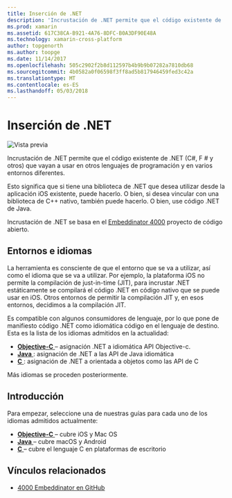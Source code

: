 ```yaml
---
title: Inserción de .NET
description: 'Incrustación de .NET permite que el código existente de .NET (C#, F # y otros) que vayan a usar en otros lenguajes de programación'
ms.prod: xamarin
ms.assetid: 617C38CA-B921-4A76-8DFC-B0A3DF90E48A
ms.technology: xamarin-cross-platform
author: topgenorth
ms.author: toopge
ms.date: 11/14/2017
ms.openlocfilehash: 505c2902f2b8d112597b4b9b9b07282a7810db68
ms.sourcegitcommit: 4b0582a0f06598f3ff8ad5b817946459fed3c42a
ms.translationtype: MT
ms.contentlocale: es-ES
ms.lasthandoff: 05/03/2018
---
```

# <a name="net-embedding"></a>Inserción de .NET

![Vista previa](~/media/shared/preview.png)

Incrustación de .NET permite que el código existente de .NET (C#, F # y otros) que vayan a usar en otros lenguajes de programación y en varios entornos diferentes.

Esto significa que si tiene una biblioteca de .NET que desea utilizar desde la aplicación iOS existente, puede hacerlo.   O bien, si desea vincular con una biblioteca de C++ nativo, también puede hacerlo.   O bien, use código .NET de Java.

Incrustación de .NET se basa en el [Embeddinator 4000](https://github.com/mono/Embeddinator-4000) proyecto de código abierto.

## <a name="environments-and-languages"></a>Entornos e idiomas

La herramienta es consciente de que el entorno que se va a utilizar, así como el idioma que se va a utilizar.   Por ejemplo, la plataforma iOS no permite la compilación de just-in-time (JIT), para incrustar .NET estáticamente se compilará el código .NET en código nativo que se puede usar en iOS.  Otros entornos de permitir la compilación JIT y, en esos entornos, decidimos a la compilación JIT.

Es compatible con algunos consumidores de lenguaje, por lo que pone de manifiesto código .NET como idiomática código en el lenguaje de destino.   Esta es la lista de los idiomas admitidos en la actualidad:

- [**Objective-C** ](objective-c/index.md) – asignación .NET a idiomática API Objective-c.
- [**Java** ](android/index.md) : asignación de .NET a las API de Java idiomática
- [**C** ](get-started/c.md) : asignación de .NET a orientada a objetos como las API de C

Más idiomas se proceden posteriormente.

## <a name="getting-started"></a>Introducción

Para empezar, seleccione una de nuestras guías para cada uno de los idiomas admitidos actualmente:

- [**Objective-C** ](get-started/objective-c/index.md) – cubre iOS y Mac OS
- [**Java** ](get-started/java/index.md) – cubre macOS y Android
- [**C** ](get-started/c.md) – cubre el lenguaje C en plataformas de escritorio

## <a name="related-links"></a>Vínculos relacionados

- [4000 Embeddinator en GitHub](https://github.com/mono/Embeddinator-4000)
